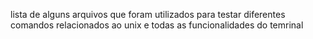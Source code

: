 lista de alguns arquivos que foram utilizados
para testar diferentes comandos relacionados
ao unix e todas as funcionalidades do temrinal
